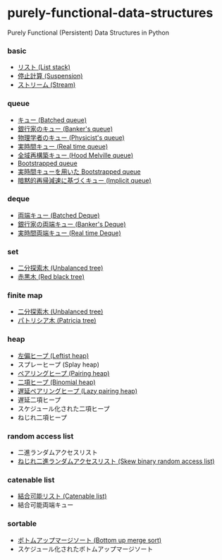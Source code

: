 # purely-functional-data-structures
Purely Functional (Persistent) Data Structures in Python

### basic
- [リスト (List stack)](/src/basic/list_stack.py)
- [停止計算 (Suspension)](/src/basic/suspension.py)
- [ストリーム (Stream)](/src/basic/stream.py)

### queue
- [キュー (Batched queue)](/src/queue/batched_queue.py)
- [銀行家のキュー (Banker's queue)](/src/queue/bankers_queue.py)
- [物理学者のキュー (Physicist's queue)](/src/queue/physicists_queue.py)
- [実時間キュー (Real time queue)](/src/queue/real_time_queue.py)
- [全域再構築キュー (Hood Melville queue)](/src/queue/hood_melville_queue.py)
- [Bootstrapped queue](/src/queue/bootstrapped_queue.py)
- [実時間キューを用いた Bootstrapped queue](/src/queue/bootstrapped_queue_with_real_time_queue.py)
- [暗黙的再帰減速に基づくキュー (Implicit queue)](/src/queue/implicit_queue.py)

### deque
- [両端キュー (Batched Deque)](/src/deque/batched_deque.py)
- [銀行家の両端キュー (Banker's Deque)](/src/deque/bankers_deque.py)
- [実時間両端キュー (Real time Deque)](/src/deque/real_time_deque.py)

### set
- [二分探索木 (Unbalanced tree)](/src/set/unbalanced_set.py)
- [赤黒木 (Red black tree)](/src/set/red_black_set.py)

### finite map
- [二分探索木 (Unbalanced tree)](/src/finite_map/unbalanced_map.py)
- [パトリシア木 (Patricia tree)](/src/finite_map/intmap_patricia_tree.py)

### heap
- [左偏ヒープ (Leftist heap)](/src/heap/leftist_heap.py)
- スプレーヒープ (Splay heap)
- [ペアリングヒープ (Pairing heap)](/src/heap/pairing_heap.py)
- [二項ヒープ (Binomial heap)](/src/heap/binomial_heap.py)
- [遅延ペアリングヒープ (Lazy pairing heap)](/src/heap/lazy_pairing_heap.py)
- 遅延二項ヒープ
- スケジュール化された二項ヒープ
- ねじれ二項ヒープ


### random access list
- 二進ランダムアクセスリスト
- [ねじれ二進ランダムアクセスリスト (Skew binary random access list)](/src/random_access_list/skew_binary_random_access_list.py)

### catenable list
- [結合可能リスト (Catenable list)](/src/catenable_list/catenable_list.py)
- 結合可能両端キュー

### sortable
- [ボトムアップマージソート (Bottom up merge sort)](/src/sortable/bottom_up_merge_sort.py)
- スケジュール化されたボトムアップマージソート